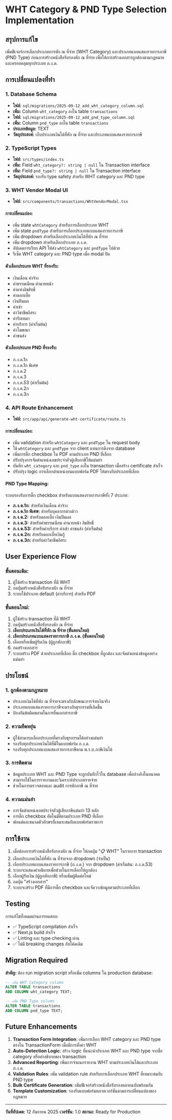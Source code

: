 # WHT Category & PND Type Selection Implementation

## สรุปการแก้ไข

เพิ่มฟีเจอร์การเลือกประเภทการหัก ณ ที่จ่าย (WHT Category) และประเภทแบบแสดงรายการภาษี (PND Type) ก่อนการสร้างหนังสือรับรองหัก ณ ที่จ่าย เพื่อให้การสร้างเอกสารถูกต้องตามกฎหมายและครอบคลุมทุกประเภท ภ.ง.ด.

## การเปลี่ยนแปลงที่ทำ

### 1. Database Schema
- **ไฟล์:** `sql/migrations/2025-09-12_add_wht_category_column.sql`
- **เพิ่ม:** Column `wht_category` ลงใน table `transactions`
- **ไฟล์:** `sql/migrations/2025-09-12_add_pnd_type_column.sql`
- **เพิ่ม:** Column `pnd_type` ลงใน table `transactions`
- **ประเภทข้อมูล:** TEXT
- **วัตถุประสงค์:** เก็บประเภทเงินได้ที่หัก ณ ที่จ่าย และประเภทแบบแสดงรายการภาษี

### 2. TypeScript Types
- **ไฟล์:** `src/types/index.ts`
- **เพิ่ม:** Field `wht_category?: string | null` ใน Transaction interface
- **เพิ่ม:** Field `pnd_type?: string | null` ใน Transaction interface
- **วัตถุประสงค์:** รองรับ type safety สำหรับ WHT category และ PND type

### 3. WHT Vendor Modal UI
- **ไฟล์:** `src/components/transactions/WhtVendorModal.tsx`

#### การเปลี่ยนแปลง:
- เพิ่ม state `whtCategory` สำหรับการเลือกประเภท WHT
- เพิ่ม state `pndType` สำหรับการเลือกประเภทแบบแสดงรายการภาษี
- เพิ่ม dropdown สำหรับเลือกประเภทเงินได้ที่หัก ณ ที่จ่าย
- เพิ่ม dropdown สำหรับเลือกประเภท ภ.ง.ด.
- อัปเดตการเรียก API ให้ส่ง `whtCategory` และ `pndType` ไปด้วย
- รีเซ็ต WHT category และ PND type เมื่อ modal ปิด

#### ตัวเลือกประเภท WHT ที่รองรับ:
- เงินเดือน ค่าจ้าง
- ค่าธรรมเนียม ค่านายหน้า
- ค่าแห่งลิขสิทธิ์
- ค่าดอกเบี้ย
- เงินปันผล
- ค่าเช่า
- ค่าวิชาชีพอิสระ
- ค่ารับเหมา
- ค่าบริการ (ค่าเริ่มต้น)
- ค่าโฆษณา
- ค่าขนส่ง
#### ตัวเลือกประเภท PND ที่รองรับ:
- ภ.ง.ด.1ก
- ภ.ง.ด.1ก พิเศษ
- ภ.ง.ด.2
- ภ.ง.ด.3
- ภ.ง.ด.53 (ค่าเริ่มต้น)
- ภ.ง.ด.2ก
- ภ.ง.ด.3ก

### 4. API Route Enhancement
- **ไฟล์:** `src/app/api/generate-wht-certificate/route.ts`

#### การเปลี่ยนแปลง:
- เพิ่ม validation สำหรับ `whtCategory` และ `pndType` ใน request body
- ใช้ `whtCategory` และ `pndType` จาก client แทนการดึงจาก database
- เพิ่มการติ๊ก checkbox ใน PDF ตามประเภท PND ที่เลือก
- ปรับปรุงการจัดตำแหน่งเลขประจำตัวผู้เสียภาษีให้แม่นยำ
- บันทึก `wht_category` และ `pnd_type` ลงใน transaction เมื่อสร้าง certificate สำเร็จ
- ปรับปรุง logic การเลือกตำแหน่งบนแบบฟอร์ม PDF ให้ตรงกับประเภทที่เลือก

#### PND Type Mapping:
ระบบรองรับการติ๊ก checkbox สำหรับแบบแสดงรายการภาษีทั้ง 7 ประเภท:
- **ภ.ง.ด.1ก:** สำหรับเงินเดือน ค่าจ้าง
- **ภ.ง.ด.1ก พิเศษ:** สำหรับบุคลากรต่างด้าว
- **ภ.ง.ด.2:** สำหรับดอกเบี้ย เงินปันผล
- **ภ.ง.ด.3:** สำหรับค่าธรรมเนียม ค่านายหน้า ลิขสิทธิ์
- **ภ.ง.ด.53:** สำหรับค่าบริการ ค่าเช่า ค่าขนส่ง (ค่าเริ่มต้น)
- **ภ.ง.ด.2ก:** สำหรับดอกเบี้ยเงินกู้
- **ภ.ง.ด.3ก:** สำหรับค่าวิชาชีพอิสระ

## User Experience Flow

### ขั้นตอนเดิม:
1. ผู้ใช้สร้าง transaction ที่มี WHT
2. กดปุ่มสร้างหนังสือรับรองหัก ณ ที่จ่าย
3. ระบบใช้ประเภท default (ค่าบริการ) สำหรับ PDF

### ขั้นตอนใหม่:
1. ผู้ใช้สร้าง transaction ที่มี WHT
2. กดปุ่มสร้างหนังสือรับรองหัก ณ ที่จ่าย
3. **เลือกประเภทเงินได้ที่หัก ณ ที่จ่าย (ขั้นตอนใหม่)**
4. **เลือกประเภทแบบแสดงรายการภาษี ภ.ง.ด. (ขั้นตอนใหม่)**
5. เลือกหรือเพิ่มผู้รับเงิน (ผู้ถูกหักภาษี)
6. กดสร้างเอกสาร
7. ระบบสร้าง PDF ด้วยประเภทที่เลือก ติ๊ก checkbox ที่ถูกต้อง และจัดตำแหน่งข้อมูลอย่างแม่นยำ

## ประโยชน์

### 1. ถูกต้องตามกฎหมาย
- ประเภทเงินได้ที่หัก ณ ที่จ่ายจะตรงกับลักษณะการจ่ายเงินจริง
- ประเภทแบบแสดงรายการภาษีจะตรงกับธุรกรรมที่เกิดขึ้น
- ป้องกันข้อผิดพลาดในการยื่นเอกสารภาษี

### 2. ความยืดหยุ่น
- ผู้ใช้สามารถเลือกประเภทที่ตรงกับธุรกรรมได้อย่างแม่นยำ
- รองรับทุกประเภทเงินได้ที่มีในแบบฟอร์ม ภ.ง.ด.
- รองรับทุกประเภทแบบแสดงรายการภาษีตาม พ.ร.บ.ภาษีเงินได้

### 3. การติดตาม
- ข้อมูลประเภท WHT และ PND Type จะถูกบันทึกไว้ใน database เพื่ออ้างอิงในอนาคต
- สามารถใช้ในการรายงานและวิเคราะห์ประเภทรายจ่าย
- ช่วยในการตรวจสอบและ audit การหักภาษี ณ ที่จ่าย

### 4. ความแม่นยำ
- การจัดตำแหน่งเลขประจำตัวผู้เสียภาษีแม่นยำ 13 หลัก
- การติ๊ก checkbox อัตโนมัติตามประเภท PND ที่เลือก
- ฟอนต์และขนาดตัวอักษรที่เหมาะสมกับแบบฟอร์มราชการ

## การใช้งาน

1. เมื่อต้องการสร้างหนังสือรับรองหัก ณ ที่จ่าย ให้กดปุ่ม "📋 WHT" ในรายการ transaction
2. เลือกประเภทเงินได้ที่หัก ณ ที่จ่ายจาก dropdown (จำเป็น)
3. เลือกประเภทแบบแสดงรายการภาษี (ภ.ง.ด.) จาก dropdown (ค่าเริ่มต้น: ภ.ง.ด.53)
4. ระบบจะแสดงคำอธิบายเพื่อช่วยในการเลือกให้ถูกต้อง
5. เลือกผู้รับเงิน (ผู้ถูกหักภาษี) หรือเพิ่มผู้ติดต่อใหม่
6. กดปุ่ม "สร้างเอกสาร"
7. ระบบจะสร้าง PDF ที่มีการติ๊ก checkbox และจัดวางข้อมูลตามประเภทที่เลือก

## Testing

การแก้ไขทั้งหมดผ่านการทดสอบ:
- ✅ TypeScript compilation สำเร็จ
- ✅ Next.js build สำเร็จ
- ✅ Linting และ type checking ผ่าน
- ✅ ไม่มี breaking changes กับโค้ดเดิม

## Migration Required

**สำคัญ:** ต้อง run migration script หรือเพิ่ม columns ใน production database:

```sql
-- เพิ่ม WHT Category column
ALTER TABLE transactions 
ADD COLUMN wht_category TEXT;

-- เพิ่ม PND Type column  
ALTER TABLE transactions 
ADD COLUMN pnd_type TEXT;
```

## Future Enhancements

1. **Transaction Form Integration**: เพิ่มการเลือก WHT category และ PND type ตรงใน TransactionForm เมื่อมีการตั้งค่า WHT
2. **Auto-Detection Logic**: สร้าง logic ที่แนะนำประเภท WHT และ PND type จากชื่อ category หรือคำอธิบายของ transaction
3. **Advanced Reporting**: เพิ่มการจำแนกรายงาน WHT ตามประเภทเงินได้และประเภท ภ.ง.ด.
4. **Validation Rules**: เพิ่ม validation rule สำหรับการเลือกประเภท WHT ที่เหมาะสมกับ PND type
5. **Bulk Certificate Generation**: เพิ่มฟีเจอร์สร้างหนังสือรับรองหลายฉบับพร้อมกัน
6. **Template Customization**: รองรับแบบฟอร์มหลายเวอร์ชันตามการเปลี่ยนแปลงของกฎหมาย

---

**วันที่อัปเดต:** 12 กันยายน 2025
**เวอร์ชัน:** 1.0
**สถานะ:** Ready for Production